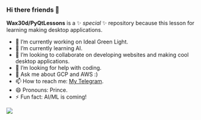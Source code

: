 ### Hi there friends 👋


**Wax30d/PyQtLessons** is a ✨ _special_ ✨ repository because this lesson for learning making desktop applications.


- 🔭 I’m currently working on Ideal Green Light.
- 🌱 I’m currently learning AI.
- 👯 I’m looking to collaborate on developing websites and making cool desktop applications.
- 🤔 I’m looking for help with coding.
- 💬 Ask me about GCP and AWS :)
- 📫 How to reach me: [My Telegram](https://t.me/Wax30d/).
- 😄 Pronouns: Prince.
- ⚡ Fun fact: AI/ML is coming!



<img 
   src="https://github-readme-stats.vercel.app/api?username=Wax30d&show_icons=true&theme=tokyonight" 
/>
